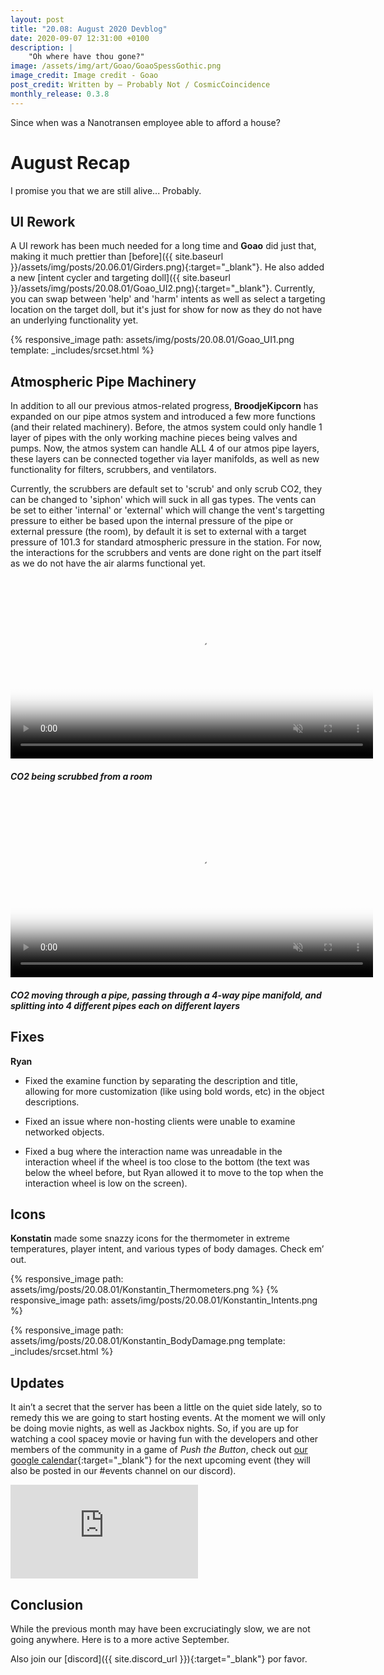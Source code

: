 ```yaml
---
layout: post
title: "20.08: August 2020 Devblog"
date: 2020-09-07 12:31:00 +0100
description: |
    "Oh where have thou gone?"
image: /assets/img/art/Goao/GoaoSpessGothic.png
image_credit: Image credit - Goao
post_credit: Written by – Probably Not / CosmicCoincidence
monthly_release: 0.3.8
---
```


Since when was a Nanotransen employee able to afford a house?

# August Recap

I promise you that we are still alive... Probably.

## UI Rework

A UI rework has been much needed for a long time and **Goao** did just that, making it much prettier than [before]({{ site.baseurl }}/assets/img/posts/20.06.01/Girders.png){:target="_blank"}. He also added a new [intent cycler and targeting doll]({{ site.baseurl }}/assets/img/posts/20.08.01/Goao_UI2.png){:target="_blank"}. Currently, you can swap between 'help' and 'harm' intents as well as select a targeting location on the target doll, but it's just for show for now as they do not have an underlying functionality yet.

{% responsive_image path: assets/img/posts/20.08.01/Goao_UI1.png template: _includes/srcset.html %}

## Atmospheric Pipe Machinery

In addition to all our previous atmos-related progress, **BroodjeKipcorn** has expanded on our pipe atmos system and introduced a few more functions (and their related machinery). Before, the atmos system could only handle 1 layer of pipes with the only working machine pieces being valves and pumps. Now, the atmos system can handle ALL 4 of our atmos pipe layers, these layers can be connected together via layer manifolds, as well as new functionality for filters, scrubbers, and ventilators.

Currently, the scrubbers are default set to 'scrub' and only scrub CO2, they can be changed to 'siphon' which will suck in all gas types. The vents can be set to either 'internal' or 'external' which will change the vent's targetting pressure to either be based upon the internal pressure of the pipe or external pressure (the room), by default it is set to external with a target pressure of 101.3 for standard atmospheric pressure in the station. For now, the interactions for the scrubbers and vents are done right on the part itself as we do not have the air alarms functional yet.

<div>
  <video controls muted poster="{{ site.baseurl }}/assets/img/posts/20.08.01/BroodjePipeAtmos1.png" width="580px">
    <source src="{{ site.baseurl }}/assets/img/posts/20.08.01/BroodjePipeAtmos1.webm" type="video/webm">
    <source src="{{ site.baseurl }}/assets/img/posts/20.08.01/BroodjePipeAtmos1.mp4" type="video/mp4">
  </video>
  <h5><i>CO2 being scrubbed from a room</i></h5>
</div>

<div>
  <video controls muted poster="{{ site.baseurl }}/assets/img/posts/20.08.01/BroodjePipeAtmos2.png" width="580px">
    <source src="{{ site.baseurl }}/assets/img/posts/20.08.01/BroodjePipeAtmos2.webm" type="video/webm">
    <source src="{{ site.baseurl }}/assets/img/posts/20.08.01/BroodjePipeAtmos2.mp4" type="video/mp4">
  </video>
  <h5><i>CO2 moving through a pipe, passing through a 4-way pipe manifold, and splitting into 4 different pipes each on different layers</i></h5>
</div>

## Fixes

**Ryan**

- Fixed the examine function by separating the description and title, allowing for more customization (like using bold words, etc) in the object descriptions.

- Fixed an issue where non-hosting clients were unable to examine networked objects.

- Fixed a bug where the interaction name was unreadable in the interaction wheel if the wheel is too close to the bottom (the text was below the wheel before, but Ryan allowed it to move to the top when the interaction wheel is low on the screen).

## Icons

**Konstatin** made some snazzy icons for the thermometer in extreme temperatures, player intent, and various types of body damages. Check em’ out.

<div class='horizontal-2' markdown='1'>
  {% responsive_image path: assets/img/posts/20.08.01/Konstantin_Thermometers.png %}
  {% responsive_image path: assets/img/posts/20.08.01/Konstantin_Intents.png %}
</div>

{% responsive_image path: assets/img/posts/20.08.01/Konstantin_BodyDamage.png template: _includes/srcset.html %}

## Updates

It ain’t a secret that the server has been a little on the quiet side lately, so to remedy this we are going to start hosting events. At the moment we will only be doing movie nights, as well as Jackbox nights. So, if you are up for watching a cool spacey movie or having fun with the developers and other members of the community in a game of *Push the Button*, check out [our google calendar](https://calendar.google.com/calendar/u/2/r?tab=oc&pli=1){:target="_blank"} for the next upcoming event (they will also be posted in our #events channel on our discord).

<iframe src="https://calendar.google.com/calendar/embed?src=f7ttpb0t68tst1feejt9k02660%40group.calendar.google.com&ctz=America%2FLos_Angeles" style="border: 0" max-width="580" max-height="435" frameborder="0" scrolling="no"></iframe>

## Conclusion

While the previous month may have been excruciatingly slow, we are not going anywhere. Here is to a more active September.

Also join our [discord]({{ site.discord_url }}){:target="_blank"} por favor.